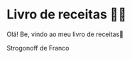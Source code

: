 # Livro de receitas :woman_cook:

Olá! Be, vindo ao meu livro de receitas:wave:

Strogonoff de Franco 






